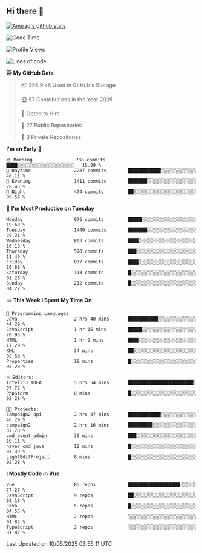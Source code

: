 ## Hi there 👋

[![Anurag's github stats](https://github-readme-stats.vercel.app/api?username=Songwonseok)](https://github.com/anuraghazra/github-readme-stats)



<!--START_SECTION:waka-->
![Code Time](http://img.shields.io/badge/Code%20Time-3%2C440%20hrs%2018%20mins-blue)

![Profile Views](http://img.shields.io/badge/Profile%20Views-0-blue)

![Lines of code](https://img.shields.io/badge/From%20Hello%20World%20I%27ve%20Written-34.8%20million%20lines%20of%20code-blue)

**🐱 My GitHub Data** 

> 📦 358.9 kB Used in GitHub's Storage 
 > 
> 🏆 57 Contributions in the Year 2025
 > 
> 💼 Opted to Hire
 > 
> 📜 27 Public Repositories 
 > 
> 🔑 3 Private Repositories 
 > 
**I'm an Early 🐤** 

```text
🌞 Morning                788 commits         ████░░░░░░░░░░░░░░░░░░░░░   15.89 % 
🌆 Daytime                2287 commits        ████████████░░░░░░░░░░░░░   46.11 % 
🌃 Evening                1411 commits        ███████░░░░░░░░░░░░░░░░░░   28.45 % 
🌙 Night                  474 commits         ██░░░░░░░░░░░░░░░░░░░░░░░   09.56 % 
```
📅 **I'm Most Productive on Tuesday** 

```text
Monday                   976 commits         █████░░░░░░░░░░░░░░░░░░░░   19.68 % 
Tuesday                  1449 commits        ███████░░░░░░░░░░░░░░░░░░   29.21 % 
Wednesday                803 commits         ████░░░░░░░░░░░░░░░░░░░░░   16.19 % 
Thursday                 570 commits         ███░░░░░░░░░░░░░░░░░░░░░░   11.49 % 
Friday                   837 commits         ████░░░░░░░░░░░░░░░░░░░░░   16.88 % 
Saturday                 113 commits         █░░░░░░░░░░░░░░░░░░░░░░░░   02.28 % 
Sunday                   212 commits         █░░░░░░░░░░░░░░░░░░░░░░░░   04.27 % 
```


📊 **This Week I Spent My Time On** 

```text
💬 Programming Languages: 
Java                     2 hrs 40 mins       ███████████░░░░░░░░░░░░░░   44.29 % 
JavaScript               1 hr 15 mins        █████░░░░░░░░░░░░░░░░░░░░   20.95 % 
HTML                     1 hr 2 mins         ████░░░░░░░░░░░░░░░░░░░░░   17.29 % 
XML                      34 mins             ██░░░░░░░░░░░░░░░░░░░░░░░   09.56 % 
Properties               19 mins             █░░░░░░░░░░░░░░░░░░░░░░░░   05.28 % 

🔥 Editors: 
IntelliJ IDEA            5 hrs 54 mins       ████████████████████████░   97.72 % 
PhpStorm                 8 mins              █░░░░░░░░░░░░░░░░░░░░░░░░   02.28 % 

🐱‍💻 Projects: 
campaign2-api            2 hrs 47 mins       ████████████░░░░░░░░░░░░░   46.29 % 
campaign2                2 hrs 16 mins       █████████░░░░░░░░░░░░░░░░   37.70 % 
cmd_event_admin          36 mins             ███░░░░░░░░░░░░░░░░░░░░░░   10.11 % 
naver_cmd_java           12 mins             █░░░░░░░░░░░░░░░░░░░░░░░░   03.39 % 
LightEditProject         8 mins              █░░░░░░░░░░░░░░░░░░░░░░░░   02.28 % 
```

**I Mostly Code in Vue** 

```text
Vue                      85 repos            ███████████████████░░░░░░   77.27 % 
JavaScript               9 repos             ██░░░░░░░░░░░░░░░░░░░░░░░   08.18 % 
Java                     5 repos             █░░░░░░░░░░░░░░░░░░░░░░░░   04.55 % 
HTML                     2 repos             ░░░░░░░░░░░░░░░░░░░░░░░░░   01.82 % 
TypeScript               2 repos             ░░░░░░░░░░░░░░░░░░░░░░░░░   01.82 % 
```




 Last Updated on 10/05/2025 03:55:11 UTC
<!--END_SECTION:waka-->
